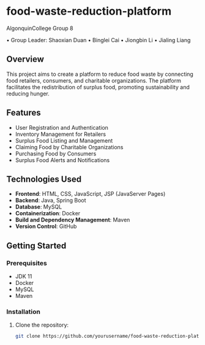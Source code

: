 
# food-waste-reduction-platform
AlgonquinCollege Group 8

• Group Leader: Shaoxian Duan
• Binglei Cai
• Jiongbin Li
• Jialing Liang

## Overview
This project aims to create a platform to reduce food waste by connecting food retailers, consumers, and charitable organizations. The platform facilitates the redistribution of surplus food, promoting sustainability and reducing hunger.

## Features
- User Registration and Authentication
- Inventory Management for Retailers
- Surplus Food Listing and Management
- Claiming Food by Charitable Organizations
- Purchasing Food by Consumers
- Surplus Food Alerts and Notifications

## Technologies Used
- **Frontend**: HTML, CSS, JavaScript, JSP (JavaServer Pages)
- **Backend**: Java, Spring Boot
- **Database**: MySQL
- **Containerization**: Docker
- **Build and Dependency Management**: Maven
- **Version Control**: GitHub

## Getting Started
### Prerequisites
- JDK 11
- Docker
- MySQL
- Maven

### Installation
1. Clone the repository:
   ```sh
   git clone https://github.com/yourusername/food-waste-reduction-platform.git
